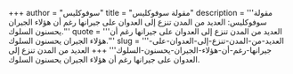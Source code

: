 +++
author = "سوفوكليس"
title = "مقولة سوفوكليس"
description = '''مقولة سوفوكليس: العديد من المدن تنزع إلى العدوان على جيرانها رغم أن هؤلاء الجيران يحسنون السلوك.'''
quote = '''العديد من المدن تنزع إلى العدوان على جيرانها رغم أن هؤلاء الجيران يحسنون السلوك.'''
slug = '''العديد-من-المدن-تنزع-إلى-العدوان-على-جيرانها-رغم-أن-هؤلاء-الجيران-يحسنون-السلوك'''
+++
العديد من المدن تنزع إلى العدوان على جيرانها رغم أن هؤلاء الجيران يحسنون السلوك.
